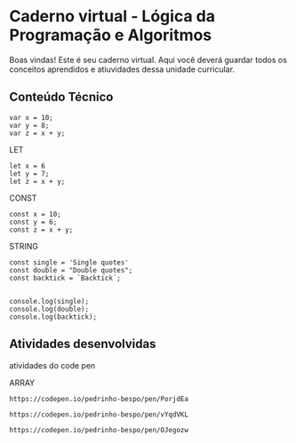 # Caderno virtual - Lógica da Programação e Algoritmos
Boas vindas! Este é seu caderno virtual. Aqui você deverá guardar todos os conceitos aprendidos e atiuvidades dessa unidade curricular. 


## Conteúdo Técnico
```JS
var x = 10;
var y = 8;
var z = x + y;
```
LET
```JS
let x = 6
let y = 7;
let z = x + y;
```
CONST
```JS
const x = 10;
const y = 6;
const z = x + y;
```
STRING
```JS
const single = 'Single quotes'
const double = "Double quotes";
const backtick = `Backtick`;


console.log(single);
console.log(double);
console.log(backtick);
```





## Atividades desenvolvidas
atividades do code pen


ARRAY
```JS
https://codepen.io/pedrinho-bespo/pen/PorjdEa
```
```JS
https://codepen.io/pedrinho-bespo/pen/vYqdVKL
```
```JS
https://codepen.io/pedrinho-bespo/pen/OJegozw

